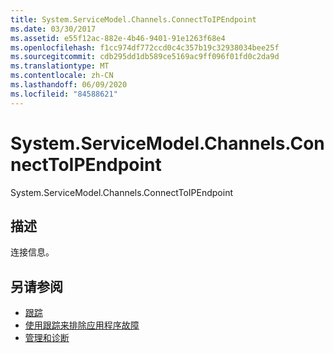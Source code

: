 ```yaml
---
title: System.ServiceModel.Channels.ConnectToIPEndpoint
ms.date: 03/30/2017
ms.assetid: e55f12ac-882e-4b46-9401-91e1263f68e4
ms.openlocfilehash: f1cc974df772ccd0c4c357b19c32938034bee25f
ms.sourcegitcommit: cdb295dd1db589ce5169ac9ff096f01fd0c2da9d
ms.translationtype: MT
ms.contentlocale: zh-CN
ms.lasthandoff: 06/09/2020
ms.locfileid: "84588621"
---
```

# <a name="systemservicemodelchannelsconnecttoipendpoint"></a>System.ServiceModel.Channels.ConnectToIPEndpoint
System.ServiceModel.Channels.ConnectToIPEndpoint  
  
## <a name="description"></a>描述  
 连接信息。  
  
## <a name="see-also"></a>另请参阅

- [跟踪](index.md)
- [使用跟踪来排除应用程序故障](using-tracing-to-troubleshoot-your-application.md)
- [管理和诊断](../index.md)
